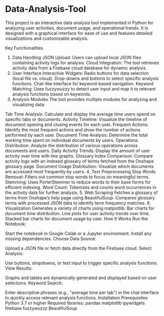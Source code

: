 # Data-Analysis-Tool

This project is an interactive data analysis tool implemented in Python for analyzing user activities, document usage, and operational trends. It is designed with a graphical interface for ease of use and features detailed visualizations and customizable analysis.

Key Functionalities
1. Data Handling
JSON Upload: Users can upload local JSON files containing activity logs for analysis.
Cloud Integration: The tool retrieves activity data from a Firebase cloud database for dynamic analysis.
2. User Interface
Interactive Widgets:
Radio buttons for data selection (local file vs. cloud).
Drop-downs and buttons to select specific analysis functions.
Chat-like interface for keyword-based navigation.
Keyword Matching:
Uses fuzzywuzzy to detect user input and map it to relevant analysis functions based on keywords.
3. Analysis Modules
The tool provides multiple modules for analyzing and visualizing data:

Tab Time Analysis: Calculate and display the average time users spend on specific tabs or documents.
Activity Timeline: Visualize the timeline of document opening and closing events for each user.
Frequent Actions: Identify the most frequent actions and show the number of actions performed by each user.
Document Time Analysis: Determine the total working time spent on individual documents by users.
Operations Distribution: Analyze the distribution of various operations across documents and users.
Daily Activity Trends: Display the amount of user activity over time with line graphs.
Glossary Index Comparison: Compare activity logs with an indexed glossary of terms fetched from the Onshape glossary page.
Document Usage Distribution: Visualize which documents are accessed most frequently by users.
4. Text Preprocessing
Stop Words Removal: Filters out common stop words to focus on meaningful terms.
Stemming: Uses PorterStemmer to reduce words to their base forms for efficient indexing.
Word Count: Tokenizes and counts word occurrences in the activity data for further analysis.
5. Web Scraping
Fetches a glossary of terms from Onshape’s help page using BeautifulSoup.
Compares glossary terms with processed JSON data to identify term frequency matches.
6. Visualization
Generates a variety of charts using matplotlib:
Bar charts for document time distribution.
Line plots for user activity trends over time.
Stacked bar charts for document usage by user.
How It Works
Run the Notebook:

Start the notebook in Google Colab or a Jupyter environment.
Install any missing dependencies.
Choose Data Source:

Upload a JSON file or fetch data directly from the Firebase cloud.
Select Analysis:

Use buttons, dropdowns, or text input to trigger specific analysis functions.
View Results:

Graphs and tables are dynamically generated and displayed based on user selections.
Keyword Search:

Enter descriptive phrases (e.g., "average time per tab") in the chat interface to quickly access relevant analysis functions.
Installation
Prerequisites
Python 3.7 or higher
Required libraries:
pandas
matplotlib
ipywidgets
firebase
fuzzywuzzy
BeautifulSoup





